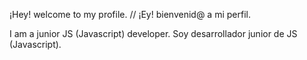 ¡Hey! welcome to my profile. // ¡Ey! bienvenid@ a mi perfil.

I am a junior JS (Javascript) developer.
Soy desarrollador junior de JS (Javascript).
